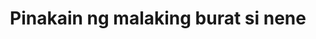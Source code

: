 ---
layout: post
title: Pinakain ng malaking burat si nene
duration: '01:48'
view: 125
rate: 2
video: 'https://flashservice.xvideos.com/embedframe/20863413'
category: 
 - pinay
 - student
tags: 
 - pinay-sex
 - nene
 - mokong
 - fucked
 - jackpot
 - hotel
priority: 0.9
changefreq: daily
---